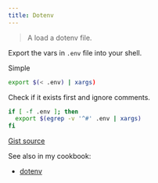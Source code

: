 ```yaml
---
title: Dotenv
---
```


> A load a dotenv file.

Export the vars in `.env` file into your shell.

Simple

```sh
export $(< .env) | xargs)
```

Check if it exists first and ignore comments.

```sh
if [ -f .env ]; then
  export $(egrep -v '^#' .env | xargs)
fi
```

[Gist source](https://gist.github.com/judy2k/7656bfe3b322d669ef75364a46327836)

See also in my cookbook:

- [dotenv](https://github.com/MichaelCurrin/code-cookbook/blob/master/recipes/shell/dotenv.md)
